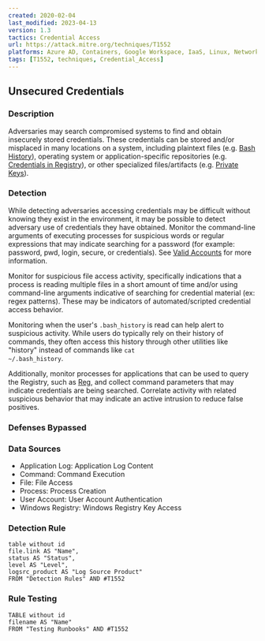 ```yaml
---
created: 2020-02-04
last_modified: 2023-04-13
version: 1.3
tactics: Credential Access
url: https://attack.mitre.org/techniques/T1552
platforms: Azure AD, Containers, Google Workspace, IaaS, Linux, Network, Office 365, SaaS, Windows, macOS
tags: [T1552, techniques, Credential_Access]
---
```


## Unsecured Credentials

### Description

Adversaries may search compromised systems to find and obtain insecurely stored credentials. These credentials can be stored and/or misplaced in many locations on a system, including plaintext files (e.g. [Bash History](https://attack.mitre.org/techniques/T1552/003)), operating system or application-specific repositories (e.g. [Credentials in Registry](https://attack.mitre.org/techniques/T1552/002)), or other specialized files/artifacts (e.g. [Private Keys](https://attack.mitre.org/techniques/T1552/004)).

### Detection

While detecting adversaries accessing credentials may be difficult without knowing they exist in the environment, it may be possible to detect adversary use of credentials they have obtained. Monitor the command-line arguments of executing processes for suspicious words or regular expressions that may indicate searching for a password (for example: password, pwd, login, secure, or credentials). See [Valid Accounts](https://attack.mitre.org/techniques/T1078) for more information.

Monitor for suspicious file access activity, specifically indications that a process is reading multiple files in a short amount of time and/or using command-line arguments  indicative of searching for credential material (ex: regex patterns). These may be indicators of automated/scripted credential access behavior.

Monitoring when the user's <code>.bash_history</code> is read can help alert to suspicious activity. While users do typically rely on their history of commands, they often access this history through other utilities like "history" instead of commands like <code>cat ~/.bash_history</code>.

Additionally, monitor processes for applications that can be used to query the Registry, such as [Reg](https://attack.mitre.org/software/S0075), and collect command parameters that may indicate credentials are being searched. Correlate activity with related suspicious behavior that may indicate an active intrusion to reduce false positives.

### Defenses Bypassed



### Data Sources

  - Application Log: Application Log Content
  -  Command: Command Execution
  -  File: File Access
  -  Process: Process Creation
  -  User Account: User Account Authentication
  -  Windows Registry: Windows Registry Key Access
### Detection Rule

```dataview
table without id
file.link AS "Name",
status AS "Status",
level AS "Level",
logsrc_product AS "Log Source Product"
FROM "Detection Rules" AND #T1552
```

### Rule Testing

```dataview
TABLE without id
filename AS "Name"
FROM "Testing Runbooks" AND #T1552
```
